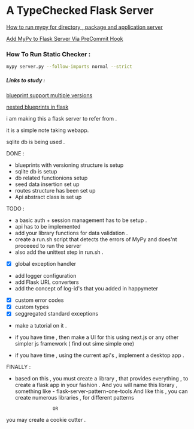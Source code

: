 # A TypeChecked Flask Server

[How to run mypy for directory , package and application server](https://mypy.readthedocs.io/en/stable/running_mypy.html#specifying-code-to-be-checked)

[Add MyPy to Flask Server Via PreCommit Hook](https://www.youtube.com/watch?v=g82VVb8xbAU)


### How To Run Static Checker :

```sh
mypy server.py --follow-imports normal --strict
```


##### Links to study :

[blueprint support multiple versions](https://stackoverflow.com/questions/28795561/support-multiple-api-versions-in-flask)

[nested blueprints in flask](https://stackoverflow.com/questions/33003178/nested-blueprints-in-flask)


i am making this a flask server to refer from .

it is a simple note taking webapp.

sqlite db is being used .

DONE :

- blueprints with versioning structure is setup
- sqlite db is setup
- db related functionions setup
- seed data insertion set up
- routes structure has been set up
- Api abstract class is set up

TODO :

- a basic auth + session management has to be setup .
- api has to be implemented
- add your library functions for data validation .
- create a run.sh script that detects the errors of MyPy and does'nt proceeed to run the server
- also add the unittest step in run.sh .
- [x] global exception handler
- add logger configuration
- add Flask URL converters
- add the concept of log-id's that you added in happymeter
- [x] custom error codes
- [x] custom types
- [x] seggregated standard exceptions

- make a tutorial on it .

- if you have time , then make a UI for this using next.js or any other simpler js framework ( find out sime simple one)
- if you have time , using the current api's , implement a desktop app .


FINALLY :

- based on this , you must create a library , that provides everything , to create a flask app in your fashion .
    And you will name this library , something like - flask-server-pattern-one-tools
And like this , you can create numerous libraries , for different patterns

                    OR

you may create a cookie cutter .